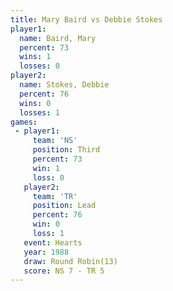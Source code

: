 ```yaml
---
title: Mary Baird vs Debbie Stokes
player1:              
  name: Baird, Mary   
  percent: 73         
  wins: 1             
  losses: 0           
player2:              
  name: Stokes, Debbie
  percent: 76         
  wins: 0             
  losses: 1           
games:
 - player1:         
     team: 'NS'     
     position: Third
     percent: 73    
     win: 1         
     loss: 0        
   player2:        
     team: 'TR'    
     position: Lead
     percent: 76   
     win: 0        
     loss: 1       
   event: Hearts        
   year: 1988           
   draw: Round Robin(13)
   score: NS 7 - TR 5   
---
```

